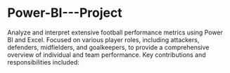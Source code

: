 # Power-BI---Project
Analyze and interpret extensive football performance metrics using Power BI and Excel. Focused on various player roles, including attackers, defenders, midfielders, and goalkeepers, to provide a comprehensive overview of individual and team performance. Key contributions and responsibilities included:

